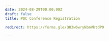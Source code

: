 ```yaml
---
date: 2024-08-29T00:00:00Z
draft: false
title: PQC Conference Registration

redirect: https://forms.gle/Q83w6wryNbmVktdP9

---
```

